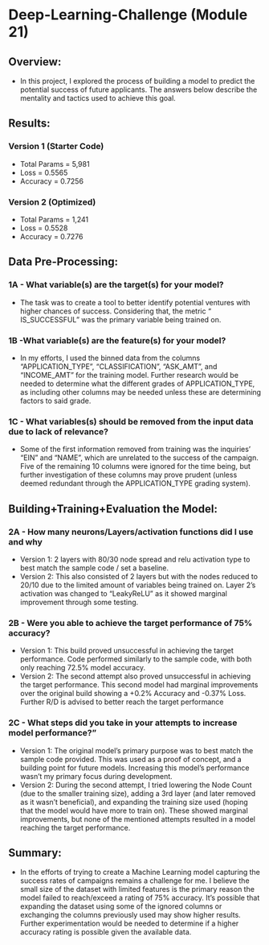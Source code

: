 # **Deep-Learning-Challenge (Module 21)**

## **Overview:** 
- In this project, I explored the process of building a model to predict the potential success of future applicants. The answers below describe the mentality and tactics used to achieve this goal. 

## **Results:** 
### Version 1 (Starter Code)
- Total Params = 5,981
- Loss = 0.5565
- Accuracy = 0.7256
### Version 2 (Optimized)
- Total Params = 1,241
- Loss = 0.5528
- Accuracy = 0.7276


## **Data Pre-Processing:**
### 1A - What variable(s) are the target(s) for your model?
- The task was to create a tool to better identify potential ventures with higher chances of success. Considering that, the metric “ IS_SUCCESSFUL” was the primary variable being trained on. 
### 1B -What variable(s) are the feature(s) for your model? 
- In my efforts, I used the binned data from the columns “APPLICATION_TYPE”, “CLASSIFICATION”, “ASK_AMT”, and “INCOME_AMT” for the training model. Further research would be needed to determine what the different grades of APPLICATION_TYPE, as including other columns may be needed unless these are determining factors to said grade. 
### 1C - What variables(s) should be removed from the input data due to lack of relevance?
- Some of the first information removed from training was the inquiries’ “EIN” and “NAME”, which are unrelated to the success of the campaign. Five of the remaining 10 columns were ignored for the time being, but further investigation of these columns may prove prudent (unless deemed redundant through the APPLICATION_TYPE grading system). 

## **Building+Training+Evaluation the Model:**
### 2A - How many neurons/Layers/activation functions did I use and why
- Version 1: 2 layers with 80/30 node spread and relu activation type to best match the sample code / set a baseline.
- Version 2: This also consisted of 2 layers but with the nodes reduced to 20/10 due to the limited amount of variables being trained on. Layer 2’s activation was changed to “LeakyReLU” as it showed marginal improvement through some testing. 
### 2B - Were you able to achieve the target performance of 75% accuracy? 
- Version 1: This build proved unsuccessful in achieving the target performance. Code performed similarly to the sample code, with both only reaching 72.5% model accuracy.
- Version 2: The second attempt also proved unsuccessful in achieving the target performance. This second model had marginal improvements over the original build showing a +0.2% Accuracy and -0.37% Loss. Further R/D is advised to better reach the target performance 
### 2C - What steps did you take in your attempts to increase model performance?”
- Version 1: The original model’s primary purpose was to best match the sample code provided. This was used as a proof of concept, and a building point for future models. Increasing this model’s performance wasn’t my primary focus during development. 
- Version 2: During the second attempt, I tried lowering the Node Count (due to the smaller training size), adding a 3rd layer (and later removed as it wasn’t beneficial), and expanding the training size used (hoping that the model would have more to train on). These showed marginal improvements, but none of the mentioned attempts resulted in a model reaching the target performance. 

## **Summary:**
- In the efforts of trying to create a Machine Learning model capturing the success rates of campaigns remains a challenge for me. I believe the small size of the dataset with limited features is the primary reason the model failed to reach/exceed a rating of 75% accuracy. It’s possible that expanding the dataset using some of the ignored columns or exchanging the columns previously used may show higher results. Further experimentation would be needed to determine if a higher accuracy rating is possible given the available data. 
